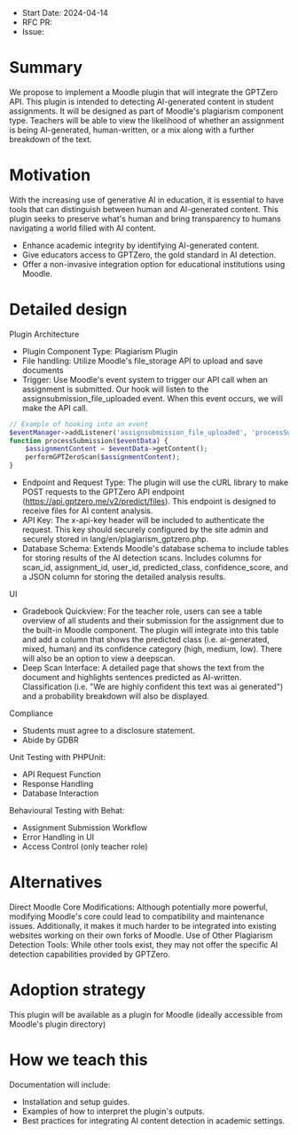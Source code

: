 - Start Date: 2024-04-14
- RFC PR:
- Issue:

# Summary

We propose to implement a Moodle plugin that will integrate the GPTZero API. This plugin is intended to detecting AI-generated content in student assignments. It will be designed as part of Moodle's plagiarism component type. Teachers will be able to view the likelihood of whether an assignment is being AI-generated, human-written, or a mix along with a further breakdown of the text.

# Motivation

With the increasing use of generative AI in education, it is essential to have tools that can distinguish between human and AI-generated content. This plugin seeks to preserve what's human and bring transparency to humans navigating a world filled with AI content.
- Enhance academic integrity by identifying AI-generated content.
- Give educators access to GPTZero, the gold standard in AI detection.
- Offer a non-invasive integration option for educational institutions using Moodle.

# Detailed design

Plugin Architecture
- Plugin Component Type: Plagiarism Plugin
- File handling: Utilize Moodle's file_storage API to upload and save documents
- Trigger: Use Moodle's event system to trigger our API call when an assignment is submitted. Our hook will listen to the assignsubmission_file_uploaded event. When this event occurs, we will make the API call.
```php
// Example of hooking into an event
$eventManager->addListener('assignsubmission_file_uploaded', 'processSubmission');
function processSubmission($eventData) {
    $assignmentContent = $eventData->getContent();
    performGPTZeroScan($assignmentContent);
}
```
- Endpoint and Request Type: The plugin will use the cURL library to make POST requests to the GPTZero API endpoint (https://api.gptzero.me/v2/predict/files). This endpoint is designed to receive files for AI content analysis.
- API Key: The x-api-key header will be included to authenticate the request. This key should securely configured by the site admin and securely stored in lang/en/plagiarism_gptzero.php.
- Database Schema: Extends Moodle's database schema to include tables for storing results of the AI detection scans. Includes columns for scan_id, assignment_id, user_id, predicted_class, confidence_score, and a JSON column for storing the detailed analysis results.

UI
- Gradebook Quickview: For the teacher role, users can see a table overview of all students and their submission for the assignment due to the built-in Moodle component. The plugin will integrate into this table and add a column that shows the predicted class (i.e. ai-generated, mixed, human) and its confidence category (high, medium, low). There will also be an option to view a deepscan.
- Deep Scan Interface: A detailed page that shows the text from the document and highlights sentences predicted as AI-written. Classification (i.e. "We are highly confident this text was ai generated") and a probability breakdown will also be displayed.

Compliance
- Students must agree to a disclosure statement.
- Abide by GDBR

Unit Testing with PHPUnit:
- API Request Function
- Response Handling
- Database Interaction

Behavioural Testing with Behat:
- Assignment Submission Workflow
- Error Handling in UI
- Access Control (only teacher role)

# Alternatives

Direct Moodle Core Modifications: Although potentially more powerful, modifying Moodle's core could lead to compatibility and maintenance issues. Additionally, it makes it much harder to be integrated into existing websites working on their own forks of Moodle.
Use of Other Plagiarism Detection Tools: While other tools exist, they may not offer the specific AI detection capabilities provided by GPTZero.

# Adoption strategy

This plugin will be available as a plugin for Moodle (ideally accessible from Moodle's plugin directory)

# How we teach this

Documentation will include:
- Installation and setup guides.
- Examples of how to interpret the plugin's outputs.
- Best practices for integrating AI content detection in academic settings.
